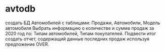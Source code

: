 # avtodb 
создать БД Автомобилей с таблицами:
	Продажи, Автомобили, Модель автомобиля
	Выбрать информацию о количестве и сумме продаж за 2020 год по:
	Типам автомобилей,
	Типам покупателей.
  Подвести итог
  создать отчет, содержащий данные последних продаж используя предложение OVER. 
